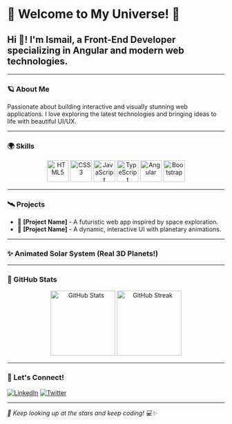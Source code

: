 # 🌌 Welcome to My Universe! 🚀

## Hi 👋! I'm Ismail, a Front-End Developer specializing in Angular and modern web technologies.

---

### 🪐 About Me
Passionate about building interactive and visually stunning web applications. I love exploring the latest technologies and bringing ideas to life with beautiful UI/UX.

---

### 🌍 Skills
<div align="center">
  <img src="https://cdn.jsdelivr.net/gh/devicons/devicon/icons/html5/html5-original.svg" height="50" alt="HTML5"/>
  <img src="https://cdn.jsdelivr.net/gh/devicons/devicon/icons/css3/css3-original.svg" height="50" alt="CSS3"/>
  <img src="https://cdn.jsdelivr.net/gh/devicons/devicon/icons/javascript/javascript-original.svg" height="50" alt="JavaScript"/>
  <img src="https://cdn.jsdelivr.net/gh/devicons/devicon/icons/typescript/typescript-original.svg" height="50" alt="TypeScript"/>
  <img src="https://cdn.jsdelivr.net/gh/devicons/devicon/icons/angular/angular-original.svg" height="50" alt="Angular"/>
  <img src="https://cdn.jsdelivr.net/gh/devicons/devicon/icons/bootstrap/bootstrap-original.svg" height="50" alt="Bootstrap"/>
</div>

---

### 🛰️ Projects
- 🚀 **[Project Name]** - A futuristic web app inspired by space exploration.
- 🌌 **[Project Name]** - A dynamic, interactive UI with planetary animations.

---

### ✨ Animated Solar System (Real 3D Planets!)
<div align="center">
  <canvas id="solar-system"></canvas>
  <script src="https://cdnjs.cloudflare.com/ajax/libs/three.js/r128/three.min.js"></script>
  <script>
    const scene = new THREE.Scene();
    const camera = new THREE.PerspectiveCamera(75, window.innerWidth / window.innerHeight, 0.1, 1000);
    const renderer = new THREE.WebGLRenderer({ alpha: true });
    renderer.setSize(300, 300);
    document.getElementById("solar-system").appendChild(renderer.domElement);
    
    const geometry = new THREE.SphereGeometry(2, 32, 32);
    const material = new THREE.MeshBasicMaterial({ map: new THREE.TextureLoader().load('https://upload.wikimedia.org/wikipedia/commons/9/97/The_Earth_seen_from_Apollo_17.jpg') });
    const planet = new THREE.Mesh(geometry, material);
    scene.add(planet);
    
    camera.position.z = 5;
    
    function animate() {
      requestAnimationFrame(animate);
      planet.rotation.y += 0.01;
      renderer.render(scene, camera);
    }
    animate();
  </script>
</div>

---

### 💊 GitHub Stats
<div align="center">
  <img src="https://github-readme-stats.vercel.app/api?username=IsmailAshraf111&show_icons=true&theme=dracula" height="150" alt="GitHub Stats" />
  <img src="https://github-readme-streak-stats.herokuapp.com/?user=IsmailAshraf111&theme=dracula" height="150" alt="GitHub Streak" />
</div>

---

### 🌠 Let's Connect!
[![LinkedIn](https://img.shields.io/badge/LinkedIn-Connect-blue?style=flat&logo=linkedin)](https://www.linkedin.com/in/ismailashraf111/)
[![Twitter](https://img.shields.io/badge/Twitter-Follow-blue?style=flat&logo=twitter)](https://twitter.com/ismailashraf111)

---

*🚀 Keep looking up at the stars and keep coding! 💻✨*
